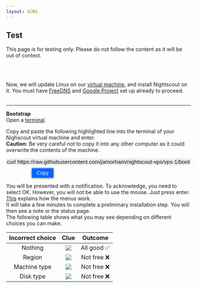 ```yaml
---
layout: GCNS
---
```


## Test  
This page is for testing only.  Please do not follow the content as it will be out of context.
  
<br/>  
<br/>  

Now, we will update Linux on our [virtual machine](./NS_FreeTier.md), and install Nightscout on it.  You must have [FreeDNS](./FreeDNS.md) and [Google Project](./NS_GCProject.md) set up already to proceed.  
<br/>  
  
---  
  
**Bootstrap**    
Open a [terminal](./Terminal.md).  
  
Copy and paste the following highlighted line into the terminal of your Nighscout virtual machine and enter.  
**Caution:** Be very careful not to copy it into any other computer as it could overwrite the contents of the machine.
  
<input type="text" value="curl https://raw.githubusercontent.com/jamorham/nightscout-vps/vps-1/bootstrap.sh | bash" id="myInputText" style="border:none; color:#101010; background-color:#ededed; width:100%; font-size:15px">  
<button onclick="FunctionCopyText()" style="border: 1px solid #0066ff; color:#f0f0f0; background: linear-gradient(#0066ff, #0066ff); font-size:14px; background-color:#0066ff; font-weight:400; border-radius: 2px; margin-left:70px; margin-top:8px; padding:4px 12px; display:inline-block; box-shadow: inset 0px 1px 0px rgba(255,255,255,.3), 0px 1px 5px rgba(0,0,0,.7); :hover ">Copy</button>
  
<br/>  
  
You will be presented with a notification.  To acknowledge, you need to select OK.  However, you will not be able to use the mouse.  Just press enter.  [This](./HowToMenu.md) explains how the menus work.  
It will take a few minutes to complete a preliminary installation step.  You will then see a note or the status page.  
The following table shows what you may see depending on different choices you can make.  
  
| Incorrect choice | Clue | Outcome |  
| :--------------: | :----------: | :-----: |  
| Nothing | [<img src="./images/AllGood_Icon.png">](./images/AllGood.png) | All good ✅ |  
| Region | [<img src="./images/AllGood_Icon.png">](./images/Region.png) | Not free ❌ |  
| Machine type | [<img src="./images/AllGood_Icon.png">](./images/NoMicro.png) | Not free ❌ |  
| Disk type | [<img src="./images/AllGood_Icon.png">](./images/NotStandard.png) | Not free ❌ |  
